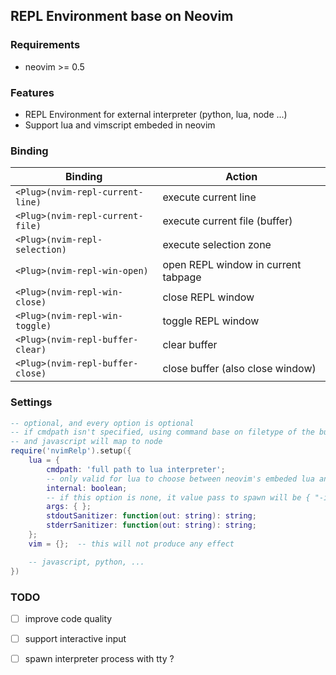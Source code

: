## REPL Environment base on Neovim

### Requirements

+ neovim >= 0.5

### Features

* REPL Environment for external interpreter (python, lua, node ...)
* Support lua and vimscript embeded in neovim

### Binding

|Binding | Action |
|---|---|
| `<Plug>(nvim-repl-current-line)` | execute current line          |
| `<Plug>(nvim-repl-current-file)` | execute current file (buffer) |
| `<Plug>(nvim-repl-selection)`    | execute selection zone        |
| `<Plug>(nvim-repl-win-open)`      | open REPL window in current tabpage |
| `<Plug>(nvim-repl-win-close)`     | close REPL window |
| `<Plug>(nvim-repl-win-toggle)`    | toggle REPL window |
| `<Plug>(nvim-repl-buffer-clear)`    | clear buffer |
| `<Plug>(nvim-repl-buffer-close)`    | close buffer (also close window) |

### Settings

```lua
-- optional, and every option is optional
-- if cmdpath isn't specified, using command base on filetype of the buffer
-- and javascript will map to node
require('nvimRelp').setup({
    lua = {
        cmdpath: 'full path to lua interpreter';
        -- only valid for lua to choose between neovim's embeded lua and external command line
        internal: boolean;
        -- if this option is none, it value pass to spawn will be { "-i" }
        args: { };
        stdoutSanitizer: function(out: string): string;
        stderrSanitizer: function(out: string): string;
    };
    vim = {};  -- this will not produce any effect

    -- javascript, python, ...
})
```

### TODO

- [ ] improve code quality
- [ ] support interactive input
- [ ] spawn interpreter process with tty ?

